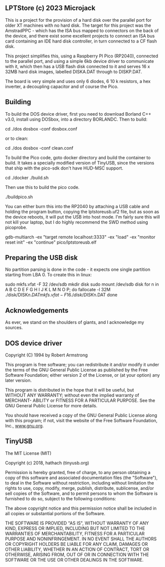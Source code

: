 LPTStore (c) 2023 Microjack
---------------------------

This is a project for the provision of a hard disk over the parallel port
for older XT machines with no hard disk.  The target for this project
was the AmstradPPC - which has the ISA bus mapped to connectors on the back
of the device, and there exist some excellent projects to connect an ISA
bus card containing an IDE hard disk controller, in turn connected to a 
CF flash disk.

This project simplifies this, using a Raspberry PI Pico (RP2040),
connected to the parallel port, and using a simple 6kb device driver
to communicate with it, which then has a USB flash disk connected
to it and serves 16 x 32MB hard disk images, labelled DISKA.DAT through
to DISKP.DAT.

The board is very simple and uses only 6 diodes, 6 10 k resistors, a 
hex inverter, a decoupling capacitor and of course the Pico.

Building
--------

To build the DOS device driver, first you need to download Borland C++ v3.0,
install using DOSbox, into a directory BORLANDC.  Then to build:

  cd ./dos
  dosbox -conf dosbox.conf

or to clean:

  cd ./dos
  dosbox -conf clean.conf
  
To build the Pico code, goto docker directory and build the container to
build.  It takes a specially modified version of TinyUSB, since the versions
that ship with the pico-sdk don't have HUD-MSC support.

  cd ./docker
  ./build.sh
  
Then use this to build the pico code.

  ./buildpico.sh
  
You can either burn this into the RP2040 by attaching a USB cable and holding
the program button, copying the lptstoreusb.uf2 file, but as soon as the device 
reboots, it will put the USB into host mode.  I'm fairly sure this will not kill 
your laptop, but I do highly recommend the SWD method using picoprobe.

  gdb-multiarch -ex "target remote localhost:3333" -ex "load" -ex "monitor reset init" 
      -ex "continue" pico/lptstoreusb.elf
  
Preparing the USB disk
----------------------

No partition parsing is done in the code - it expects one single
partition starting from LBA 0.  To create this in linux:

  sudo mkfs.vfat -F 32 /dev/sdb
  mkdir disk
  sudo mount /dev/sdb disk
  for n in A B C D E F G H I J K L M N O P; do
    fallocate -l 32M ./disk/DISK$n.DAT
    mkfs.vfat -F 16 ./disk/DISK$n.DAT
  done

Acknowledgements
----------------
As ever, we stand on the shoulders of giants, and I acknowledge my
sources.


DOS device driver 
-----------------
Copyright (C) 1994 by Robert Armstrong

This program is free software; you can redistribute it and/or modify 
it under the terms of the GNU General Public License as published by 
the Free Software Foundation; either version 2 of the License, or 
(at your option) any later version.

This program is distributed in the hope that it will be useful, but  
WITHOUT ANY WARRANTY; without even the implied warranty of MERCHANT- 
ABILITY or FITNESS FOR A PARTICULAR PURPOSE.  See the GNU General 
Public License for more details.

You should have received a copy of the GNU General Public License 
along with this program; if not, visit the website of the Free 
Software Foundation, Inc., www.gnu.org.

TinyUSB
-------

The MIT License (MIT)

Copyright (c) 2018, hathach (tinyusb.org)

Permission is hereby granted, free of charge, to any person obtaining a copy
of this software and associated documentation files (the "Software"), to deal
in the Software without restriction, including without limitation the rights
to use, copy, modify, merge, publish, distribute, sublicense, and/or sell
copies of the Software, and to permit persons to whom the Software is
furnished to do so, subject to the following conditions:

The above copyright notice and this permission notice shall be included in
all copies or substantial portions of the Software.

THE SOFTWARE IS PROVIDED "AS IS", WITHOUT WARRANTY OF ANY KIND, EXPRESS OR
IMPLIED, INCLUDING BUT NOT LIMITED TO THE WARRANTIES OF MERCHANTABILITY,
FITNESS FOR A PARTICULAR PURPOSE AND NONINFRINGEMENT. IN NO EVENT SHALL THE
AUTHORS OR COPYRIGHT HOLDERS BE LIABLE FOR ANY CLAIM, DAMAGES OR OTHER
LIABILITY, WHETHER IN AN ACTION OF CONTRACT, TORT OR OTHERWISE, ARISING FROM,
OUT OF OR IN CONNECTION WITH THE SOFTWARE OR THE USE OR OTHER DEALINGS IN
THE SOFTWARE.


